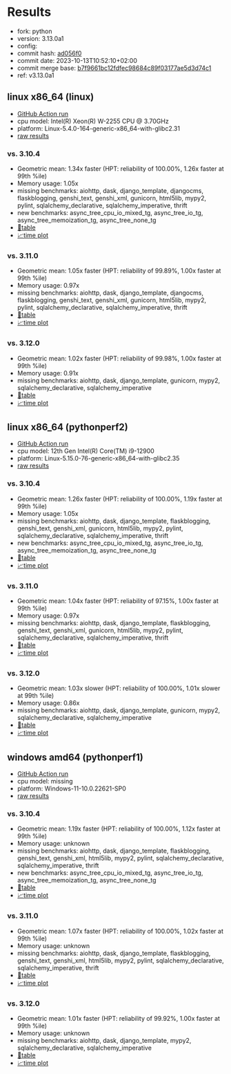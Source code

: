 # Results

- fork: python
- version: 3.13.0a1
- config: 
- commit hash: [ad056f0](https://github.com/python/cpython/commit/ad056f0)
- commit date: 2023-10-13T10:52:10+02:00
- commit merge base: [b7f9661bc12fdfec98684c89f03177ae5d3d74c1](https://github.com/python/cpython/commit/b7f9661bc12fdfec98684c89f03177ae5d3d74c1)
- ref: v3.13.0a1

## linux x86_64 (linux)

- [GitHub Action run](https://github.com/faster-cpython/benchmarking/actions/runs/6855745543)
- cpu model: Intel(R) Xeon(R) W-2255 CPU @ 3.70GHz
- platform: Linux-5.4.0-164-generic-x86_64-with-glibc2.31
- [raw results](bm-20231013-linux-x86_64-python-v3.13.0a1-3.13.0a1-ad056f0.json)

### vs. 3.10.4

- Geometric mean: 1.34x faster (HPT: reliability of 100.00%, 1.26x faster at 99th %ile)
- Memory usage: 1.05x
- missing benchmarks: aiohttp, dask, django_template, djangocms, flaskblogging, genshi_text, genshi_xml, gunicorn, html5lib, mypy2, pylint, sqlalchemy_declarative, sqlalchemy_imperative, thrift
- new benchmarks: async_tree_cpu_io_mixed_tg, async_tree_io_tg, async_tree_memoization_tg, async_tree_none_tg
- [📄table](bm-20231013-linux-x86_64-python-v3.13.0a1-3.13.0a1-ad056f0-vs-3.10.4.md)
- [📈time plot](bm-20231013-linux-x86_64-python-v3.13.0a1-3.13.0a1-ad056f0-vs-3.10.4.png)

### vs. 3.11.0

- Geometric mean: 1.05x faster (HPT: reliability of 99.89%, 1.00x faster at 99th %ile)
- Memory usage: 0.97x
- missing benchmarks: aiohttp, dask, django_template, djangocms, flaskblogging, genshi_text, genshi_xml, gunicorn, html5lib, mypy2, pylint, sqlalchemy_declarative, sqlalchemy_imperative, thrift
- [📄table](bm-20231013-linux-x86_64-python-v3.13.0a1-3.13.0a1-ad056f0-vs-3.11.0.md)
- [📈time plot](bm-20231013-linux-x86_64-python-v3.13.0a1-3.13.0a1-ad056f0-vs-3.11.0.png)

### vs. 3.12.0

- Geometric mean: 1.02x faster (HPT: reliability of 99.98%, 1.00x faster at 99th %ile)
- Memory usage: 0.91x
- missing benchmarks: aiohttp, dask, django_template, gunicorn, mypy2, sqlalchemy_declarative, sqlalchemy_imperative
- [📄table](bm-20231013-linux-x86_64-python-v3.13.0a1-3.13.0a1-ad056f0-vs-3.12.0.md)
- [📈time plot](bm-20231013-linux-x86_64-python-v3.13.0a1-3.13.0a1-ad056f0-vs-3.12.0.png)

## linux x86_64 (pythonperf2)

- [GitHub Action run](https://github.com/faster-cpython/benchmarking/actions/runs/6855745543)
- cpu model: 12th Gen Intel(R) Core(TM) i9-12900
- platform: Linux-5.15.0-76-generic-x86_64-with-glibc2.35
- [raw results](bm-20231013-pythonperf2-x86_64-python-v3.13.0a1-3.13.0a1-ad056f0.json)

### vs. 3.10.4

- Geometric mean: 1.26x faster (HPT: reliability of 100.00%, 1.19x faster at 99th %ile)
- Memory usage: 1.05x
- missing benchmarks: aiohttp, dask, django_template, flaskblogging, genshi_text, genshi_xml, gunicorn, html5lib, mypy2, pylint, sqlalchemy_declarative, sqlalchemy_imperative, thrift
- new benchmarks: async_tree_cpu_io_mixed_tg, async_tree_io_tg, async_tree_memoization_tg, async_tree_none_tg
- [📄table](bm-20231013-pythonperf2-x86_64-python-v3.13.0a1-3.13.0a1-ad056f0-vs-3.10.4.md)
- [📈time plot](bm-20231013-pythonperf2-x86_64-python-v3.13.0a1-3.13.0a1-ad056f0-vs-3.10.4.png)

### vs. 3.11.0

- Geometric mean: 1.04x faster (HPT: reliability of 97.15%, 1.00x faster at 99th %ile)
- Memory usage: 0.97x
- missing benchmarks: aiohttp, dask, django_template, flaskblogging, genshi_text, genshi_xml, gunicorn, html5lib, mypy2, pylint, sqlalchemy_declarative, sqlalchemy_imperative, thrift
- [📄table](bm-20231013-pythonperf2-x86_64-python-v3.13.0a1-3.13.0a1-ad056f0-vs-3.11.0.md)
- [📈time plot](bm-20231013-pythonperf2-x86_64-python-v3.13.0a1-3.13.0a1-ad056f0-vs-3.11.0.png)

### vs. 3.12.0

- Geometric mean: 1.03x slower (HPT: reliability of 100.00%, 1.01x slower at 99th %ile)
- Memory usage: 0.86x
- missing benchmarks: aiohttp, dask, django_template, gunicorn, mypy2, sqlalchemy_declarative, sqlalchemy_imperative
- [📄table](bm-20231013-pythonperf2-x86_64-python-v3.13.0a1-3.13.0a1-ad056f0-vs-3.12.0.md)
- [📈time plot](bm-20231013-pythonperf2-x86_64-python-v3.13.0a1-3.13.0a1-ad056f0-vs-3.12.0.png)

## windows amd64 (pythonperf1)

- [GitHub Action run](https://github.com/faster-cpython/benchmarking/actions/runs/6855745543)
- cpu model: missing
- platform: Windows-11-10.0.22621-SP0
- [raw results](bm-20231013-pythonperf1-amd64-python-v3.13.0a1-3.13.0a1-ad056f0.json)

### vs. 3.10.4

- Geometric mean: 1.19x faster (HPT: reliability of 100.00%, 1.12x faster at 99th %ile)
- Memory usage: unknown
- missing benchmarks: aiohttp, dask, django_template, flaskblogging, genshi_text, genshi_xml, html5lib, mypy2, pylint, sqlalchemy_declarative, sqlalchemy_imperative, thrift
- new benchmarks: async_tree_cpu_io_mixed_tg, async_tree_io_tg, async_tree_memoization_tg, async_tree_none_tg
- [📄table](bm-20231013-pythonperf1-amd64-python-v3.13.0a1-3.13.0a1-ad056f0-vs-3.10.4.md)
- [📈time plot](bm-20231013-pythonperf1-amd64-python-v3.13.0a1-3.13.0a1-ad056f0-vs-3.10.4.png)

### vs. 3.11.0

- Geometric mean: 1.07x faster (HPT: reliability of 100.00%, 1.02x faster at 99th %ile)
- Memory usage: unknown
- missing benchmarks: aiohttp, dask, django_template, flaskblogging, genshi_text, genshi_xml, html5lib, mypy2, pylint, sqlalchemy_declarative, sqlalchemy_imperative, thrift
- [📄table](bm-20231013-pythonperf1-amd64-python-v3.13.0a1-3.13.0a1-ad056f0-vs-3.11.0.md)
- [📈time plot](bm-20231013-pythonperf1-amd64-python-v3.13.0a1-3.13.0a1-ad056f0-vs-3.11.0.png)

### vs. 3.12.0

- Geometric mean: 1.01x faster (HPT: reliability of 99.92%, 1.00x faster at 99th %ile)
- Memory usage: unknown
- missing benchmarks: aiohttp, dask, django_template, mypy2, sqlalchemy_declarative, sqlalchemy_imperative
- [📄table](bm-20231013-pythonperf1-amd64-python-v3.13.0a1-3.13.0a1-ad056f0-vs-3.12.0.md)
- [📈time plot](bm-20231013-pythonperf1-amd64-python-v3.13.0a1-3.13.0a1-ad056f0-vs-3.12.0.png)

